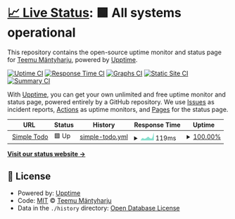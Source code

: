 # [📈 Live Status](https://t-mu.github.io/simple-todo-monitoring): <!--live status--> **🟩 All systems operational**

This repository contains the open-source uptime monitor and status page for [Teemu Mäntyharju](https://t-mu.github.io/simple-todo-monitoring), powered by [Upptime](https://github.com/upptime/upptime).

[![Uptime CI](https://github.com/t-mu/simple-todo-monitoring/workflows/Uptime%20CI/badge.svg)](https://github.com/t-mu/simple-todo-monitoring/actions?query=workflow%3A%22Uptime+CI%22)
[![Response Time CI](https://github.com/t-mu/simple-todo-monitoring/workflows/Response%20Time%20CI/badge.svg)](https://github.com/t-mu/simple-todo-monitoring/actions?query=workflow%3A%22Response+Time+CI%22)
[![Graphs CI](https://github.com/t-mu/simple-todo-monitoring/workflows/Graphs%20CI/badge.svg)](https://github.com/t-mu/simple-todo-monitoring/actions?query=workflow%3A%22Graphs+CI%22)
[![Static Site CI](https://github.com/t-mu/simple-todo-monitoring/workflows/Static%20Site%20CI/badge.svg)](https://github.com/t-mu/simple-todo-monitoring/actions?query=workflow%3A%22Static+Site+CI%22)
[![Summary CI](https://github.com/t-mu/simple-todo-monitoring/workflows/Summary%20CI/badge.svg)](https://github.com/t-mu/simple-todo-monitoring/actions?query=workflow%3A%22Summary+CI%22)

With [Upptime](https://upptime.js.org), you can get your own unlimited and free uptime monitor and status page, powered entirely by a GitHub repository. We use [Issues](https://github.com/t-mu/simple-todo-monitoring/issues) as incident reports, [Actions](https://github.com/t-mu/simple-todo-monitoring/actions) as uptime monitors, and [Pages](https://t-mu.github.io/simple-todo-monitoring) for the status page.

<!--start: status pages-->
<!-- This summary is generated by Upptime (https://github.com/upptime/upptime) -->
<!-- Do not edit this manually, your changes will be overwritten -->
<!-- prettier-ignore -->
| URL | Status | History | Response Time | Uptime |
| --- | ------ | ------- | ------------- | ------ |
| <img alt="" src="https://icons.duckduckgo.com/ip3/t-mu.github.io.ico" height="13"> [Simple Todo](https://t-mu.github.io/simple-todo) | 🟩 Up | [simple-todo.yml](https://github.com/t-mu/simple-todo-monitoring/commits/HEAD/history/simple-todo.yml) | <details><summary><img alt="Response time graph" src="./graphs/simple-todo/response-time-week.png" height="20"> 119ms</summary><br><a href="https://t-mu.github.io/simple-todo-monitoring/history/simple-todo"><img alt="Response time 151" src="https://img.shields.io/endpoint?url=https%3A%2F%2Fraw.githubusercontent.com%2Ft-mu%2Fsimple-todo-monitoring%2FHEAD%2Fapi%2Fsimple-todo%2Fresponse-time.json"></a><br><a href="https://t-mu.github.io/simple-todo-monitoring/history/simple-todo"><img alt="24-hour response time 302" src="https://img.shields.io/endpoint?url=https%3A%2F%2Fraw.githubusercontent.com%2Ft-mu%2Fsimple-todo-monitoring%2FHEAD%2Fapi%2Fsimple-todo%2Fresponse-time-day.json"></a><br><a href="https://t-mu.github.io/simple-todo-monitoring/history/simple-todo"><img alt="7-day response time 119" src="https://img.shields.io/endpoint?url=https%3A%2F%2Fraw.githubusercontent.com%2Ft-mu%2Fsimple-todo-monitoring%2FHEAD%2Fapi%2Fsimple-todo%2Fresponse-time-week.json"></a><br><a href="https://t-mu.github.io/simple-todo-monitoring/history/simple-todo"><img alt="30-day response time 156" src="https://img.shields.io/endpoint?url=https%3A%2F%2Fraw.githubusercontent.com%2Ft-mu%2Fsimple-todo-monitoring%2FHEAD%2Fapi%2Fsimple-todo%2Fresponse-time-month.json"></a><br><a href="https://t-mu.github.io/simple-todo-monitoring/history/simple-todo"><img alt="1-year response time 163" src="https://img.shields.io/endpoint?url=https%3A%2F%2Fraw.githubusercontent.com%2Ft-mu%2Fsimple-todo-monitoring%2FHEAD%2Fapi%2Fsimple-todo%2Fresponse-time-year.json"></a></details> | <details><summary><a href="https://t-mu.github.io/simple-todo-monitoring/history/simple-todo">100.00%</a></summary><a href="https://t-mu.github.io/simple-todo-monitoring/history/simple-todo"><img alt="All-time uptime 99.69%" src="https://img.shields.io/endpoint?url=https%3A%2F%2Fraw.githubusercontent.com%2Ft-mu%2Fsimple-todo-monitoring%2FHEAD%2Fapi%2Fsimple-todo%2Fuptime.json"></a><br><a href="https://t-mu.github.io/simple-todo-monitoring/history/simple-todo"><img alt="24-hour uptime 100.00%" src="https://img.shields.io/endpoint?url=https%3A%2F%2Fraw.githubusercontent.com%2Ft-mu%2Fsimple-todo-monitoring%2FHEAD%2Fapi%2Fsimple-todo%2Fuptime-day.json"></a><br><a href="https://t-mu.github.io/simple-todo-monitoring/history/simple-todo"><img alt="7-day uptime 100.00%" src="https://img.shields.io/endpoint?url=https%3A%2F%2Fraw.githubusercontent.com%2Ft-mu%2Fsimple-todo-monitoring%2FHEAD%2Fapi%2Fsimple-todo%2Fuptime-week.json"></a><br><a href="https://t-mu.github.io/simple-todo-monitoring/history/simple-todo"><img alt="30-day uptime 100.00%" src="https://img.shields.io/endpoint?url=https%3A%2F%2Fraw.githubusercontent.com%2Ft-mu%2Fsimple-todo-monitoring%2FHEAD%2Fapi%2Fsimple-todo%2Fuptime-month.json"></a><br><a href="https://t-mu.github.io/simple-todo-monitoring/history/simple-todo"><img alt="1-year uptime 100.00%" src="https://img.shields.io/endpoint?url=https%3A%2F%2Fraw.githubusercontent.com%2Ft-mu%2Fsimple-todo-monitoring%2FHEAD%2Fapi%2Fsimple-todo%2Fuptime-year.json"></a></details>

<!--end: status pages-->

[**Visit our status website →**](https://t-mu.github.io/simple-todo-monitoring)

## 📄 License

- Powered by: [Upptime](https://github.com/upptime/upptime)
- Code: [MIT](./LICENSE) © [Teemu Mäntyharju](https://t-mu.github.io/simple-todo-monitoring)
- Data in the `./history` directory: [Open Database License](https://opendatacommons.org/licenses/odbl/1-0/)
